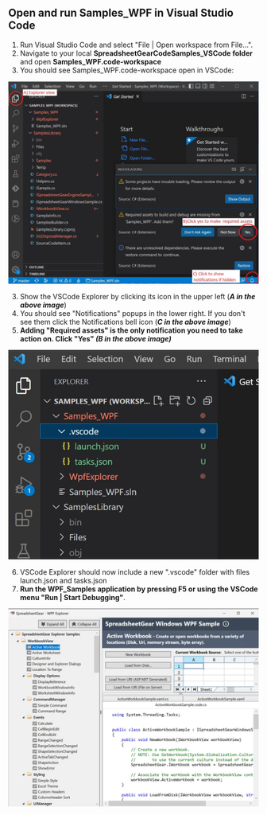 ## Open and run Samples_WPF in Visual Studio Code
1. Run Visual Studio Code and select "File | Open workspace from File...".
2. Navigate to your local **SpreadsheetGearCodeSamples_VSCode folder** and open **Samples_WPF.code-workspace**
3. You should see Samples_WPF.code-workspace open in VSCode:

![Image](WPFCodeSamplesFirstOpen_v2.jpg)

3. Show the VSCode Explorer by clicking its icon in the upper left (***A in the above image***)
4. You should see "Notifications" popups in the lower right. If you don't see them click the Notifications bell icon (***C in the above image***)
5. **Adding "Required assets" is the only notification you need to take action on. Click "Yes" *(B in the above image)***

![Image](WPFCodeExplorerUpdated.jpg)

6. VSCode Explorer should now include a new ".vscode" folder with files launch.json and tasks.json 
8. **Run the WPF_Samples application by pressing F5 or using the VSCode menu "Run | Start Debugging"**.

![Image](WPFCodeSamplesExplorer.jpg)
